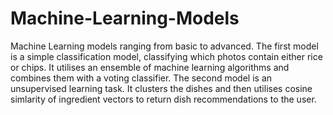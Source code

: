 # Machine-Learning-Models
Machine Learning models ranging from basic to advanced.
The first model is a simple classification model, classifying which photos contain either rice or chips. It utilises an ensemble of machine learning algorithms and combines them with a voting classifier.
The second model is an unsupervised learning task. It clusters the dishes and then utilises cosine simlarity of ingredient vectors to return dish recommendations to the user.
